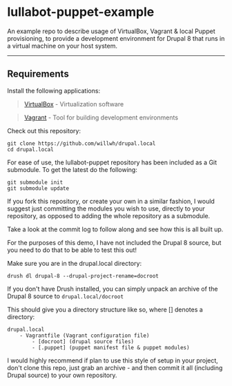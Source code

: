 lullabot-puppet-example
===================

An example repo to describe usage of VirtualBox, Vagrant & local Puppet provisioning, to provide a development environment for Drupal 8 that runs in a virtual machine on your host system.

----------

Requirements
-------------

Install the following applications:

> [VirtualBox](https://www.virtualbox.org/) - Virtualization software

> [Vagrant](https://www.vagrantup.com/) - Tool for building development environments


Check out this repository:

```
git clone https://github.com/willwh/drupal.local
cd drupal.local
```

For ease of use, the lullabot-puppet repository has been included as a Git submodule. To get the latest do the following:

```
git submodule init
git submodule update
```

If you fork this repository, or create your own in a similar fashion, I would suggest just committing the modules you wish to use, directly to your repository, as opposed to adding the whole repository as a submodule.

Take a look at the commit log to follow along and see how this is all built up.

For the purposes of this demo, I have not included the Drupal 8 source, but you need to do that to be able to test this out!

Make sure you are in the drupal.local directory:

```
drush dl drupal-8 --drupal-project-rename=docroot
```

If you don't have Drush installed, you can simply unpack an archive of the Drupal 8 source to `drupal.local/docroot`

This should give you a directory structure like so, where [] denotes a directory:

```
drupal.local
    - Vagrantfile (Vagrant configuration file)
        - [docroot] (drupal source files)
        - [.puppet] (puppet manifest file & puppet modules)
 ```

I would highly recommend if plan to use this style of setup in your project, don't clone this repo, just grab an archive - and then commit it all (including Drupal source) to your own repository.
